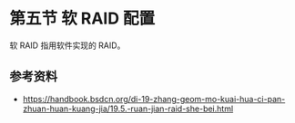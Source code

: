# 第五节 软 RAID 配置

软 RAID 指用软件实现的 RAID。

## 参考资料

 - <https://handbook.bsdcn.org/di-19-zhang-geom-mo-kuai-hua-ci-pan-zhuan-huan-kuang-jia/19.5.-ruan-jian-raid-she-bei.html>
